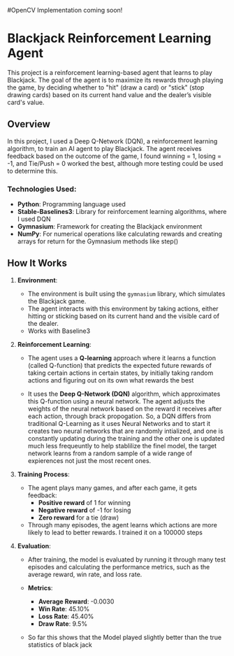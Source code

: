#OpenCV Implementation coming soon!

# Blackjack Reinforcement Learning Agent

This project is a reinforcement learning-based agent that learns to play Blackjack. The goal of the agent is to maximize its rewards through playing the game, by deciding whether to "hit" (draw a card) or "stick" (stop drawing cards) based on its current hand value and the dealer’s visible card's value.

## Overview

In this project, I used a Deep Q-Network (DQN), a reinforcement learning algorithm, to train an AI agent to play Blackjack. The agent receives feedback based on the outcome of the game, I found winning = 1, losing = -1, and Tie/Push = 0 worked the best, although more testing could be used to determine this.

### Technologies Used:
- **Python**: Programming language used
- **Stable-Baselines3**: Library for reinforcement learning algorithms, where I used DQN
- **Gymnasium**: Framework for creating the Blackjack environment
- **NumPy**: For numerical operations like calculating rewards and creating arrays for return for the Gymnasium methods like step()


## How It Works

1. **Environment**: 
   - The environment is built using the `gymnasium` library, which simulates the Blackjack game.
   - The agent interacts with this environment by taking actions, either hitting or sticking based on its current hand and the visible card of the dealer.
   - Works with Baseline3

2. **Reinforcement Learning**:
   - The agent uses a **Q-learning** approach where it learns a function (called Q-function) that predicts the expected future rewards of taking certain actions in certain states, by initially taking random actions and figuring out on its own what rewards the best

   - It uses the **Deep Q-Network (DQN)** algorithm, which approximates this Q-function using a neural network. The agent adjusts the weights of the neural network based on the reward it receives after each action, through brack propogation. So, a DQN differs from traditional Q-Learning as it uses Neural Networks and to start it creates two neural networks that are randomly intialized, and one is constantly updating during the training and the other one is updated much less frequeuntly to help stablilize the finel model, the target network learns from a random sample of a wide range of expierences not just the most recent ones.

3. **Training Process**:
   - The agent plays many games, and after each game, it gets feedback:
     - **Positive reward** of 1 for winning
     - **Negative reward** of -1 for losing
     - **Zero reward** for a tie (draw)
   - Through many episodes, the agent learns which actions are more likely to lead to better rewards. I trained it on a 100000 steps

4. **Evaluation**:
   - After training, the model is evaluated by running it through many test episodes and calculating the performance metrics, such as the average reward, win rate, and loss rate.
   - **Metrics**:
     - **Average Reward**: -0.0030
     - **Win Rate**: 45.10%
     - **Loss Rate**: 45.40%
     - **Draw Rate**: 9.5%
    
    - So far this shows that the Model played slightly better than the true statistics of black jack

